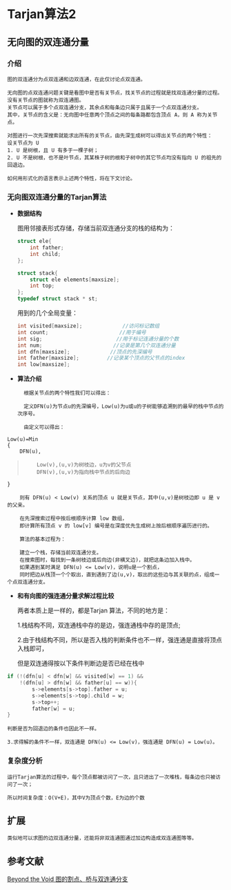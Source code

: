 # Tarjan算法2 #

## 无向图的双连通分量 ##
### 介绍 ###

  	图的双连通分为点双连通和边双连通，在此仅讨论点双连通。
  
  	无向图的点双连通问题关键是看图中是否有关节点，找关节点的过程就是找双连通分量的过程。
  	没有关节点的图就称为双连通图。
  	关节点可以属于多个点双连通分支，其余点和每条边只属于且属于一个点双连通分支。
  	其中，关节点的含义是：无向图中任意两个顶点之间的每条路都包含顶点 A，则 A 称为关节点。
  
  	对图进行一次先深搜索就能求出所有的关节点，由先深生成树可以得出关节点的两个特性：
  	设关节点为 U
  	1. U 是树根，且 U 有多于一棵子树；
  	2. U 不是树根，也不是叶节点，其某株子树的根和子树中的其它节点均没有指向 U 的祖先的回退边。
  	
	如何用形式化的语言表示上述两个特性，将在下文讨论。
  

### 无向图双连通分量的Tarjan算法 ###
* **数据结构**

  图用邻接表形式存储，存储当前双连通分支的栈的结构为：
  ```c
  struct ele{
	  int father;
	  int child;
  };

  struct stack{
	  struct ele elements[maxsize];
	  int top;  
  };
  typedef struct stack * st;
  ```
  
  用到的几个全局变量：
  ```c
  int visited[maxsize];             //访问标记数组
  int count;                       //用于编号
  int sig;                        //用于标记连通分量的个数
  int num;                       //记录是第几个双连通分量
  int dfn[maxsize];             //顶点的先深编号         
  int father[maxsize];         //记录某个顶点的父节点的index
  int low[maxsize];
  ```

* **算法介绍**

		根据关节点的两个特性我们可以得出：
	
		定义DFN(u)为节点u的先深编号，Low(u)为u或u的子树能够追溯到的最早的栈中节点的次序号。

		由定义可以得出：

> 	
	Low(u)=Min
	{
	  	DFN(u),
>   	  Low(v),(u,v)为树枝边，u为v的父节点
>   	  DFN(v),(u,v)为指向栈中节点的后向边
	}
	
      	则有 DFN(u) < Low(v) 关系的顶点 u 就是关节点，其中(u,v)是树枝边即 u 是 v 的父亲。
	
      	在先深搜索过程中按后根顺序计算 low 数组，
      	即计算所有顶点 v 的 low[v] 编号是在深度优先生成树上按后根顺序遍历进行的。
	
		算法的基本过程为：
	
		建立一个栈，存储当前双连通分支。
		在搜索图时，每找到一条树枝边或后向边(非横叉边)，就把这条边加入栈中。
		如果遇到某时满足 DFN(u) <= Low(v)，说明u是一个割点，
		同时把边从栈顶一个个取出，直到遇到了边(u,v)，取出的这些边与其关联的点，组成一个点双连通分支。
	
  
* **和有向图的强连通分量求解过程比较**

	两者本质上是一样的，都是Tarjan 算法，不同的地方是：
	
	1.栈结构不同，双连通栈中存的是边，强连通栈中存的是顶点;
	
	2.由于栈结构不同，所以是否入栈的判断条件也不一样，强连通是直接将顶点入栈即可，
	
	但是双连通得按以下条件判断边是否已经在栈中
 ```c
 if (!(dfn[u] < dfn[w] && visited[w] == 1) &&
	 !(dfn[u] > dfn[w] && father[u] == w)){
		 s->elements[s->top].father = u;
		 s->elements[s->top].child = w;
		 s->top++;
	 	 father[w] = u;
 }
 ```
 	判断是否为回退边的条件也因此不一样。
 	
	3.求得解的条件不一样，双连通是 DFN(u) <= Low(v)，强连通是 DFN(u) = Low(u)。
  

### 复杂度分析 ###

	运行Tarjan算法的过程中，每个顶点都被访问了一次，且只进出了一次堆栈，每条边也只被访问了一次；
	
	所以时间复杂度：O(V+E)，其中V为顶点个数，E为边的个数
        
## 扩展 ##
	类似地可以求图的边双连通分量，还能将非双连通图通过加边构造成双连通图等等。

## 参考文献 ##

[Beyond the Void 图的割点、桥与双连通分支](https://www.byvoid.com/blog/biconnect/)

